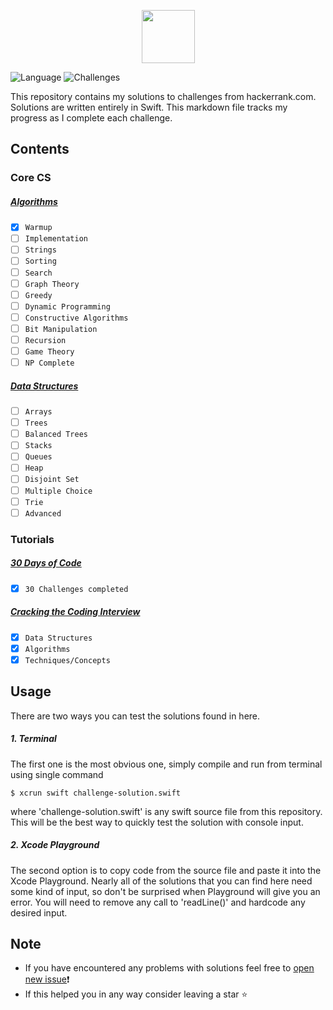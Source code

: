 <p align="center">
    <a href="https://www.hackerrank.com/witekbobrowski">
        <img height=85 src="https://d3keuzeb2crhkn.cloudfront.net/hackerrank/assets/styleguide/logo_wordmark-f5c5eb61ab0a154c3ed9eda24d0b9e31.svg">
    </a>
</p>

![Language](https://img.shields.io/badge/Language-Swift-orange.svg)
![Challenges](https://img.shields.io/badge/Challenges-144_Complete-green.svg)

This repository contains my solutions to challenges from hackerrank.com. Solutions are written entirely in Swift. This markdown file tracks my progress as I complete each challenge.

## Contents

### Core CS

##### [Algorithms](Algorithms/)
- [x] `Warmup`
- [ ] `Implementation`
- [ ] `Strings`
- [ ] `Sorting`
- [ ] `Search`
- [ ] `Graph Theory`
- [ ] `Greedy`
- [ ] `Dynamic Programming`
- [ ] `Constructive Algorithms`
- [ ] `Bit Manipulation`
- [ ] `Recursion`
- [ ] `Game Theory`
- [ ] `NP Complete`

##### [Data Structures](Data%Structures/)
- [ ] `Arrays`
- [ ] `Trees`
- [ ] `Balanced Trees`
- [ ] `Stacks`
- [ ] `Queues`
- [ ] `Heap`
- [ ] `Disjoint Set`
- [ ] `Multiple Choice`
- [ ] `Trie`
- [ ] `Advanced`

### Tutorials

##### [30 Days of Code](30%Days%of%Code/)
- [x] `30 Challenges completed`

##### [Cracking the Coding Interview](Cracking%the%Coding%Interview/)
- [x] `Data Structures`
- [x] `Algorithms`
- [x] `Techniques/Concepts`

## Usage
There are two ways you can test the solutions found in here.
##### 1. Terminal
The first one is the most obvious one, simply compile and run from terminal using single command
```
$ xcrun swift challenge-solution.swift    
```
where 'challenge-solution.swift' is any swift source file from this repository. This will be the best way to quickly test the solution with console input.
##### 2. Xcode Playground
The second option is to copy code from the source file and paste it into the Xcode Playground. Nearly all of the solutions that you can find here need some kind of input, so don't be surprised when Playground will give you an error. You will need to remove any call to 'readLine()' and hardcode any desired input.

## Note
- If you have encountered any problems with solutions feel free to [open new issue](https://github.com/witekbobrowski/HackerRank/issues/new)❗️
- If this helped you in any way consider leaving a star ⭐️
